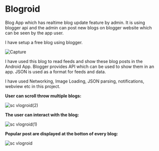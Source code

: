 # Blogroid
Blog App which has realtime blog update feature by admin. It is using blogger api and the admin can post new blogs on blogger website which can be seen by the app user.

I have setup a free blog using blogger.

![Capture](https://user-images.githubusercontent.com/13982255/54710468-c0d1bc80-4b6d-11e9-98f0-726857626818.PNG)


I have used this blog to read feeds and show these blog posts in the Android App. Blogger provides API which can be used to show them in an app. JSON is used as a format for feeds and data.

I have used Networking, Image Loading, JSON parsing, notifications, webview etc in this project. 

**User can scroll throw multiple blogs:**

![sc vlogroid(2)](https://user-images.githubusercontent.com/13982255/54707817-f5db1080-4b67-11e9-9236-6100e3be0cdd.png)


**The user can interact with the blog:**

![sc vlogroid(1)](https://user-images.githubusercontent.com/13982255/54707821-f96e9780-4b67-11e9-8493-6ca1a4eccd00.png)


**Popular post are displayed at the botton of every blog:**

![sc vlogroid](https://user-images.githubusercontent.com/13982255/54707824-fbd0f180-4b67-11e9-8a5a-a6bb75c9f39f.png)
